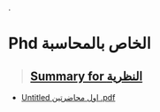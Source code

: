 .

# Phd  الخاص بالمحاسبة 

> ## [Summary for  النظرية]()

- [Untitled اول محاضرتين .pdf](https://github.com/nancyalaswad90/PHD-final-exam/files/13256334/Untitled.document.pdf)

